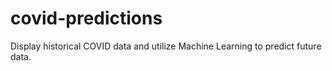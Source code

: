 # covid-predictions
Display historical COVID data and utilize Machine Learning to predict future data.
